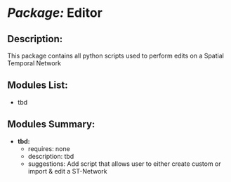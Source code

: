 # *Package:* Editor

## Description:
This package contains all python scripts used to perform edits on a Spatial Temporal Network

## Modules List:
- tbd

## Modules Summary:
- **tbd:**
    + requires: none
    + description: tbd 
    + suggestions: Add script that allows user to either create custom or import & edit a ST-Network











